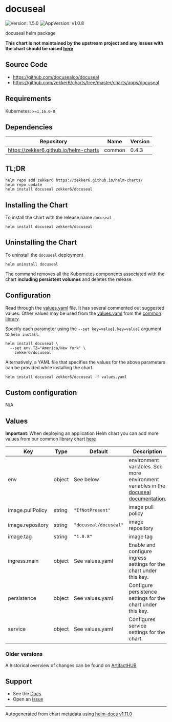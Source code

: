 # docuseal

![Version: 1.5.0](https://img.shields.io/badge/Version-1.5.0-informational?style=flat-square) ![AppVersion: v1.0.8](https://img.shields.io/badge/AppVersion-v1.0.8-informational?style=flat-square)

docuseal helm package

**This chart is not maintained by the upstream project and any issues with the chart should be raised [here](https://github.com/zekker6/helm-charts/issues/new)**

## Source Code

* <https://github.com/docusealco/docuseal>
* <https://github.com/zekker6/charts/tree/master/charts/apps/docuseal>

## Requirements

Kubernetes: `>=1.16.0-0`

## Dependencies

| Repository | Name | Version |
|------------|------|---------|
| https://zekker6.github.io/helm-charts | common | 0.4.3 |

## TL;DR

```console
helm repo add zekker6 https://zekker6.github.io/helm-charts/
helm repo update
helm install docuseal zekker6/docuseal
```

## Installing the Chart

To install the chart with the release name `docuseal`

```console
helm install docuseal zekker6/docuseal
```

## Uninstalling the Chart

To uninstall the `docuseal` deployment

```console
helm uninstall docuseal
```

The command removes all the Kubernetes components associated with the chart **including persistent volumes** and deletes the release.

## Configuration

Read through the [values.yaml](./values.yaml) file. It has several commented out suggested values.
Other values may be used from the [values.yaml](https://github.com/zekker6/helm-charts/blob/main/charts/library/common/values.yaml) from the [common library](https://github.com/zekker6/helm-charts/blob/main/charts/library/common).

Specify each parameter using the `--set key=value[,key=value]` argument to `helm install`.

```console
helm install docuseal \
  --set env.TZ="America/New York" \
    zekker6/docuseal
```

Alternatively, a YAML file that specifies the values for the above parameters can be provided while installing the chart.

```console
helm install docuseal zekker6/docuseal -f values.yaml
```

## Custom configuration

N/A

## Values

**Important**: When deploying an application Helm chart you can add more values from our common library chart [here](https://github.com/zekker6/helm-charts/blob/main/charts/library/common)

| Key | Type | Default | Description |
|-----|------|---------|-------------|
| env | object | See below | environment variables. See more environment variables in the [docuseal documentation](https://github.com/docusealco/docuseal). |
| image.pullPolicy | string | `"IfNotPresent"` | image pull policy |
| image.repository | string | `"docuseal/docuseal"` | image repository |
| image.tag | string | `"1.0.8"` | image tag |
| ingress.main | object | See values.yaml | Enable and configure ingress settings for the chart under this key. |
| persistence | object | See values.yaml | Configure persistence settings for the chart under this key. |
| service | object | See values.yaml | Configures service settings for the chart. |

### Older versions

A historical overview of changes can be found on [ArtifactHUB](https://artifacthub.io/packages/helm/zekker6/docuseal?modal=changelog)

## Support

- See the [Docs](http://zekker6.github.io/helm-charts/docs/)
- Open an [issue](https://github.com/zekker6/helm-charts/issues/new)

----------------------------------------------
Autogenerated from chart metadata using [helm-docs v1.11.0](https://github.com/norwoodj/helm-docs/releases/v1.11.0)
